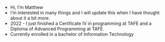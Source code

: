 - Hi, I’m Matthew
- I’m interested in many things and I will update this when I have thought about it a bit more.
- 2022 - I just finished a Certificate IV in programming at TAFE and a Diploma of Advanced Programming at TAFE.
- Currently enrolled in a bachelor of Information Technology


<!---
MatthewRohrich/MatthewRohrich is a ✨ special ✨ repository because its `README.md` (this file) appears on your GitHub profile.
You can click the Preview link to take a look at your changes.
--->
